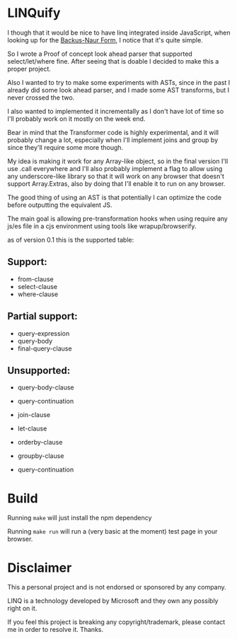 LINQuify
========

I though that it would be nice to have linq integrated inside JavaScript,
when looking up for the [Backus-Naur Form](http://programminglinq.info/tag/bnf/), I notice that it's quite simple.

So I wrote a Proof of concept look ahead parser that supported select/let/where fine.
After seeing that is doable I decided to make this a proper project.

Also I wanted to try to make some experiments with ASTs, since in the past
I already did some look ahead parser, and I made some AST transforms,
but I never crossed the two.

I also wanted to implemented it incrementally as I don't have lot of time so
I'll probably work on it mostly on the week end.

Bear in mind that the Transformer code is highly experimental,
and it will probably change a lot,
especially when I'll implement joins and group by since they'll require some
more though.

My idea is making it work for any Array-like object, so in the final version
I'll use .call everywhere and I'll also probably implement a flag to allow using
any underscore-like library so that it will work on any browser that doesn't support
Array.Extras, also by doing that I'll enable it to run on any browser.

The good thing of using an AST is that potentially I can optimize the code before outputting the equivalent JS.

The main goal is allowing pre-transformation hooks when using require any js/es file in a cjs environment using tools like wrapup/browserify.

as of version 0.1 this is the supported table:

Support:
--------
- from-clause
- select-clause
- where-clause

Partial support:
----------------
- query-expression
- query-body
- final-query-clause


Unsupported:
------------
- query-body-clause
- query-continuation
- join-clause
- let-clause

- orderby-clause
- groupby-clause
- query-continuation



Build
=====
Running `make` will just install the npm dependency

Running `make run` will run a (very basic at the moment) test page in your browser.

Disclaimer
==========
This a personal project and is not endorsed or sponsored by any company.

LINQ is a technology developed by Microsoft and they own any possibly right on it.

If you feel this project is breaking any copyright/trademark, please contact me
in order to resolve it. Thanks.
